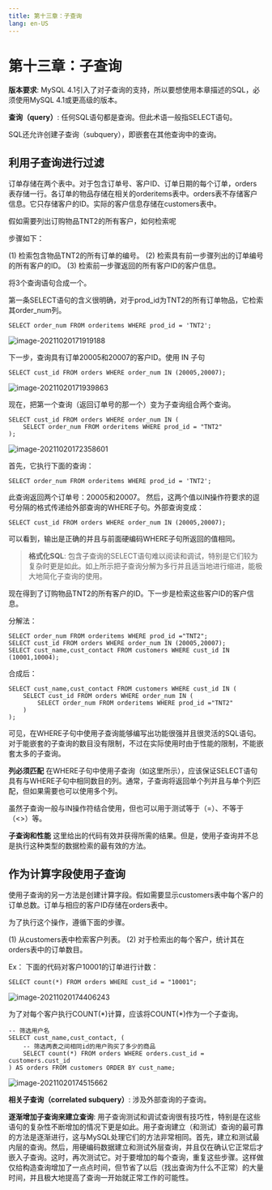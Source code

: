 ```yaml
---
title: 第十三章：子查询
lang: en-US
---
```


# 第十三章：子查询

**版本要求**: MySQL 4.1引入了对子查询的支持，所以要想使用本章描述的SQL，必须使用MySQL 4.1或更高级的版本。

**查询（query）**: 任何SQL语句都是查询。但此术语一般指SELECT语句。

SQL还允许创建子查询（subquery），即嵌套在其他查询中的查询。

## 利用子查询进行过滤

订单存储在两个表中。对于包含订单号、客户ID、订单日期的每个订单，orders表存储一行。各订单的物品存储在相关的orderitems表中。orders表不存储客户信息。它只存储客户的ID。实际的客户信息存储在customers表中。

假如需要列出订购物品TNT2的所有客户，如何检索呢

步骤如下：

(1) 检索包含物品TNT2的所有订单的编号。
(2) 检索具有前一步骤列出的订单编号的所有客户的ID。
(3) 检索前一步骤返回的所有客户ID的客户信息。

将3个查询语句合成一个。

第一条SELECT语句的含义很明确，对于prod_id为TNT2的所有订单物品，它检索其order_num列。

~~~mysql
SELECT order_num FROM orderitems WHERE prod_id = 'TNT2';
~~~

![image-20211020171919188](https://gitee.com/sue201982/mysql/raw/master/img/202110292229665.png)

下一步，查询具有订单20005和20007的客户ID。使用 IN 子句

~~~mysql
SELECT cust_id FROM orders WHERE order_num IN (20005,20007);
~~~

![image-20211020171939863](https://gitee.com/sue201982/mysql/raw/master/img/202110292229666.png)

现在，把第一个查询（返回订单号的那一个）变为子查询组合两个查询。

~~~mysql
SELECT cust_id FROM orders WHERE order_num IN (
	SELECT order_num FROM orderitems WHERE prod_id = "TNT2"
);
~~~

![image-20211020172358601](https://gitee.com/sue201982/mysql/raw/master/img/202110292229667.png)

首先，它执行下面的查询：

~~~mysql
SELECT order_num FROM orderitems WHERE prod_id = 'TNT2';
~~~

此查询返回两个订单号：20005和20007。
然后，这两个值以IN操作符要求的逗号分隔的格式传递给外部查询的WHERE子句。外部查询变成：

~~~mysql
SELECT cust_id FROM orders WHERE order_num IN (20005,20007);
~~~

可以看到，输出是正确的并且与前面硬编码WHERE子句所返回的值相同。

> **格式化SQL**: 包含子查询的SELECT语句难以阅读和调试，特别是它们较为复杂时更是如此。如上所示把子查询分解为多行并且适当地进行缩进，能极大地简化子查询的使用。

现在得到了订购物品TNT2的所有客户的ID。下一步是检索这些客户ID的客户信息。

分解法：

~~~mysql
SELECT order_num FROM orderitems WHERE prod_id ="TNT2";
SELECT cust_id FROM orders WHERE order_num IN (20005,20007);
SELECT cust_name,cust_contact FROM customers WHERE cust_id IN (10001,10004);
~~~

合成后：

~~~mysql
SELECT cust_name,cust_contact FROM customers WHERE cust_id IN (
	SELECT cust_id FROM orders WHERE order_num IN (
		SELECT order_num FROM orderitems WHERE prod_id ="TNT2"	
	)
);
~~~

可见，在WHERE子句中使用子查询能够编写出功能很强并且很灵活的SQL语句。对于能嵌套的子查询的数目没有限制，不过在实际使用时由于性能的限制，不能嵌套太多的子查询。

**列必须匹配** 在WHERE子句中使用子查询（如这里所示），应该保证SELECT语句具有与WHERE子句中相同数目的列。通常，子查询将返回单个列并且与单个列匹配，但如果需要也可以使用多个列。

虽然子查询一般与IN操作符结合使用，但也可以用于测试等于（=）、不等于（<>）等。

**子查询和性能** 这里给出的代码有效并获得所需的结果。但是，使用子查询并不总是执行这种类型的数据检索的最有效的方法。

## 作为计算字段使用子查询

使用子查询的另一方法是创建计算字段。假如需要显示customers表中每个客户的订单总数。订单与相应的客户ID存储在orders表中。

为了执行这个操作，遵循下面的步骤。

(1) 从customers表中检索客户列表。
(2) 对于检索出的每个客户，统计其在orders表中的订单数目。

Ex：
下面的代码对客户10001的订单进行计数：

~~~mysql
SELECT count(*) FROM orders WHERE cust_id = "10001";
~~~

![image-20211020174406243](https://gitee.com/sue201982/mysql/raw/master/img/202110292229668.png)

为了对每个客户执行COUNT(\*)计算，应该将COUNT(\*)作为一个子查询。

~~~mysql
-- 筛选用户名
SELECT cust_name,cust_contact, (
	-- 筛选两表之间相同id的用户购买了多少的商品	
	SELECT count(*) FROM orders WHERE orders.cust_id = customers.cust_id 
) AS orders FROM customers ORDER BY cust_name;
~~~

![image-20211020174515662](https://gitee.com/sue201982/mysql/raw/master/img/202110292229669.png)

**相关子查询（correlated subquery）**: 涉及外部查询的子查询。

**逐渐增加子查询来建立查询**: 用子查询测试和调试查询很有技巧性，特别是在这些语句的复杂性不断增加的情况下更是如此。用子查询建立（和测试）查询的最可靠的方法是逐渐进行，这与MySQL处理它们的方法非常相同。首先，建立和测试最内层的查询。然后，用硬编码数据建立和测试外层查询，并且仅在确认它正常后才嵌入子查询。这时，再次测试它。对于要增加的每个查询，重复这些步骤。这样做仅给构造查询增加了一点点时间，但节省了以后（找出查询为什么不正常）的大量时间，并且极大地提高了查询一开始就正常工作的可能性。
